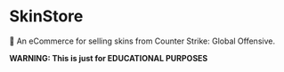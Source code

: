 # SkinStore
:department_store: An eCommerce for selling skins from Counter Strike: Global Offensive.

**WARNING: This is just for EDUCATIONAL PURPOSES**
